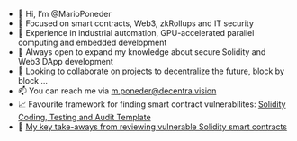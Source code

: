 - 👋 Hi, I’m @MarioPoneder
- 👀 Focused on smart contracts, Web3, zkRollups and IT security
- 🏢 Experience in industrial automation, GPU-accelerated parallel computing and embedded development
- 🌱 Always open to expand my knowledge about secure Solidity and Web3 DApp development
- 💞️ Looking to collaborate on projects to decentralize the future, block by block ...
- 📫 You can reach me via m.poneder@decentra.vision
- 📈 Favourite framework for finding smart contract vulnerabilites: [Solidity Coding, Testing and Audit Template](https://github.com/MarioPoneder/solidity-audit-template/blob/main/README.md)
- 🔑 [My key take-aways from reviewing vulnerable Solidity smart contracts](https://github.com/MarioPoneder/smart-contract-security-take-aways/blob/master/README.md)

<!---
MarioPoneder/MarioPoneder is a ✨ special ✨ repository because its `README.md` (this file) appears on your GitHub profile.
You can click the Preview link to take a look at your changes.
--->
